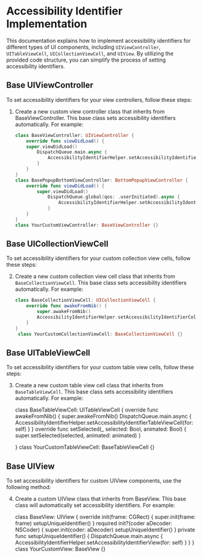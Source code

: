 # Accessibility Identifier Implementation

This documentation explains how to implement accessibility identifiers for different types of UI components, including `UIViewController`, `UITableViewCell`, `UICollectionViewCell`, and `UIView`. By utilizing the provided code structure, you can simplify the process of setting accessibility identifiers.


## Base UIViewController

To set accessibility identifiers for your view controllers, follow these steps:

1. Create a new custom view controller class that inherits from BaseViewController. This base class sets accessibility identifiers automatically. For example:

    ```swift
    class BaseViewController: UIViewController {
        override func viewDidLoad() {
        super.viewDidLoad()
            DispatchQueue.main.async {
                AccessibilityIdentifierHelper.setAccessibilityIdentifierController(for: self)
            }
        }
    }
    class BasePopupBottomViewController: BottomPopupViewController {
        override func viewDidLoad() {
            super.viewDidLoad()
                DispatchQueue.global(qos: .userInitiated).async {
                    AccessibilityIdentifierHelper.setAccessibilityIdentifierController(for: self)
                }
        }
    }
    class YourCustomViewController: BaseViewController {}
    
   
## Base UICollectionViewCell

To set accessibility identifiers for your custom collection view cells, follow these steps:

2. Create a new custom collection view cell class that inherits from `BaseCollectionViewCell`. This base class sets accessibility identifiers automatically. For example:

    ```swift
    class BaseCollectionViewCell: UICollectionViewCell {
        override func awakeFromNib() {
            super.awakeFromNib()
            AccessibilityIdentifierHelper.setAccessibilityIdentifierCollectionViewCell(for: self)
        }
    }
     class YourCustomCollectionViewCell: BaseCollectionViewCell {}
    

## Base UITableViewCell

To set accessibility identifiers for your custom table view cells, follow these steps:

3. Create a new custom table view cell class that inherits from `BaseTableViewCell`. This base class sets accessibility identifiers automatically. For example:

    class BaseTableViewCell: UITableViewCell {
        override func awakeFromNib() {
            super.awakeFromNib()
            DispatchQueue.main.async {
                AccessibilityIdentifierHelper.setAccessibilityIdentifierTableViewCell(for: self)
            }
        }
        override func setSelected(_ selected: Bool, animated: Bool) {
            super.setSelected(selected, animated: animated)
        }
    
    }
     class YourCustomTableViewCell: BaseTableViewCell {}
   
## Base UIView

To set accessibility identifiers for custom UIView components, use the following method:

4. Create a custom UIView class that inherits from BaseView. This base class will automatically set accessibility identifiers. For example:

    class BaseView: UIView {
        override init(frame: CGRect) {
            super.init(frame: frame)
            setupUniqueIdentifier()
        }
        required init?(coder aDecoder: NSCoder) {
            super.init(coder: aDecoder)
            setupUniqueIdentifier()
        }
        private func setupUniqueIdentifier() {
            DispatchQueue.main.async {
                AccessibilityIdentifierHelper.setAccessibilityIdentifierView(for: self)
            }
        }
    }
     class YourCustomView: BaseView {}
   
